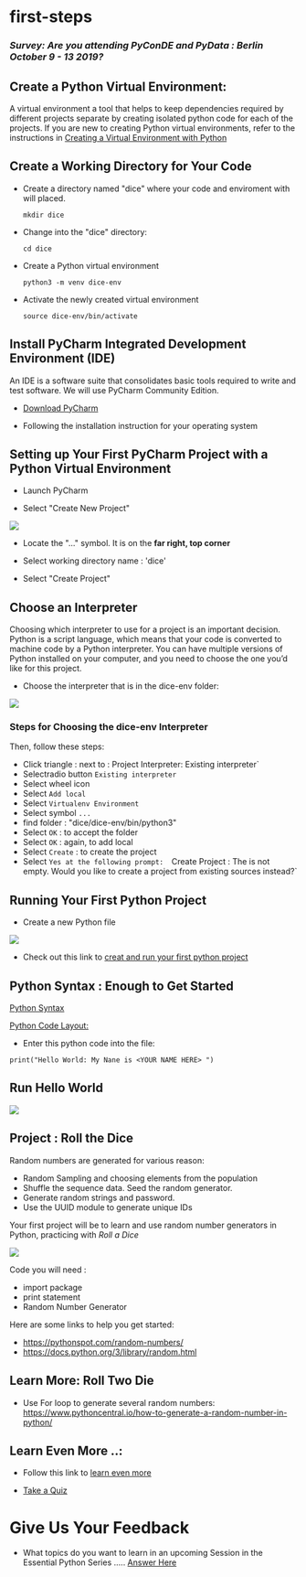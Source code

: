 # first-steps

### _Survey: Are you attending PyConDE and PyData  : Berlin October 9 - 13 2019?_

## Create a Python Virtual Environment: 

A virtual environment a tool that helps to keep dependencies required by different projects
separate by creating isolated python code for each of the projects. If you are new to creating Python 
virtual environments, refer to the instructions in 
[Creating a Virtual Environment with Python](https://github.com/pyladieshamburg/getting-started-with-python#create-a-virtual-environment-with-python-3)
  

## Create a Working Directory for Your Code

* Create a directory named "dice" where your code and enviroment with will placed. 


    `mkdir dice`
    
* Change into the "dice" directory:


    `cd dice`

* Create a Python virtual environment


    `python3 -m venv dice-env`

* Activate the newly created virtual environment


    `source dice-env/bin/activate`



##  Install PyCharm Integrated Development Environment (IDE)

An IDE is a software suite that consolidates basic tools required to write and test software. We will use PyCharm Community Edition.


* [Download PyCharm](https://www.jetbrains.com/pycharm/)

* Following the installation instruction for your operating system


## Setting up Your First PyCharm Project with a Python Virtual Environment


* Launch PyCharm

* Select "Create New Project"

![](images/Create%20Project.png)

* Locate the "..." symbol. It is on  the __far right, top corner__

* Select working directory name : 'dice'

* Select "Create Project"



## Choose an Interpreter 

Choosing which interpreter to use for a project is an important decision. 
Python is a script language, which means that your code is converted to machine code by a Python interpreter.
You can have multiple versions of Python installed on your computer, and you need to choose the one you’d like for this project.

* Choose the interpreter that is in the dice-env folder:



![](images/interpreter.png)

### Steps for Choosing the dice-env Interpreter



Then, follow these steps:

* Click triangle : next to : Project Interpreter: Existing interpreter`
* Selectradio button `Existing interpreter` 
* Select wheel icon
* Select `Add local`
* Select `Virtualenv Environment`
* Select symbol `...`
* find folder : "dice/dice-env/bin/python3"
* Select `OK` : to accept the folder
* Select `OK` : again, to add local
* Select `Create` : to create the project
* Select `Yes at the following prompt:  `Create Project : The is not empty. Would you like to create a project from existing sources instead?`

## Running  Your First Python Project

* Create a new Python file 


![](images/First%20Python%20Project.png)

+ Check out this link to [creat and run your first python project](https://www.jetbrains.com/help/pycharm/creating-and-running-your-first-python-project.html#create-file)



## Python Syntax : Enough to Get Started

[Python Syntax](https://www.w3schools.com/python/python_syntax.asp)

[Python Code Layout:](https://www.python.org/dev/peps/pep-0008/#id16)


* Enter this python code into the file:

`print("Hello World: My Nane is <YOUR NAME HERE> ")`

## Run Hello World

![](images/run.png)


##  Project : Roll the Dice  


Random numbers are generated  for various reason: 

* Random Sampling and choosing elements from the population
* Shuffle the sequence data. Seed the random generator.
* Generate random strings and password.
* Use the UUID module to generate unique IDs

Your first project will be to learn and use random number generators in Python, practicing with *Roll a Dice*

![](images/die.jpeg)

Code  you will need : 


* import package
* print statement
* Random Number Generator 

Here are some links to help you get started:

* https://pythonspot.com/random-numbers/
* https://docs.python.org/3/library/random.html


## Learn More:  Roll Two Die

* Use For loop to generate several random numbers: https://www.pythoncentral.io/how-to-generate-a-random-number-in-python/


## Learn Even More ..:

* Follow this link to [learn even more](https://pynative.com/python-random-module/)

* [Take a Quiz](https://pynative.com/python-random-data-generation-quiz/)


# Give Us Your Feedback 
* What topics do you want to learn in an upcoming Session in the Essential Python  Series .....  [Answer Here](https://forms.gle/Jaia5D3qWh319Xod6)
